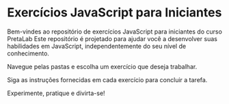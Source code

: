 # Exercícios JavaScript para Iniciantes

Bem-vindes ao repositório de exercícios JavaScript para iniciantes do curso PretaLab Este repositório é projetado para ajudar você a desenvolver suas habilidades em JavaScript, independentemente do seu nível de conhecimento.

Navegue pelas pastas e escolha um exercício que deseja trabalhar.

Siga as instruções fornecidas em cada exercício para concluir a tarefa.

Experimente, pratique e divirta-se! 

